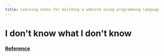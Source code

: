```yaml
---
title: Learning notes for building a website using programming languages
---
```


# I don't know what I don't know



### [Reference](https://www.youtube.com/watch?v=2_Tu8o1LZFA)

